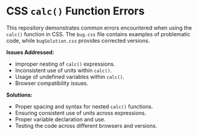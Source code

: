 # CSS `calc()` Function Errors
This repository demonstrates common errors encountered when using the `calc()` function in CSS.  The `bug.css` file contains examples of problematic code, while `bugSolution.css` provides corrected versions.

**Issues Addressed:**
* Improper nesting of `calc()` expressions.
* Inconsistent use of units within `calc()`.
* Usage of undefined variables within `calc()`.
* Browser compatibility issues.

**Solutions:**
* Proper spacing and syntax for nested `calc()` functions.
* Ensuring consistent use of units across expressions.
* Proper variable declaration and use.
* Testing the code across different browsers and versions.